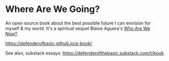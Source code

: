 # Where Are We Going?

An open source book about the best possible future I can envision for myself & my world. It's a spiritual sequel Blaise Aguera's [Who Are We Now?](https://whoarewenow.net/).

https://defenderofbasic.github.io/a-book/

See also, substack essays: https://defenderofthebasic.substack.com/t/book

